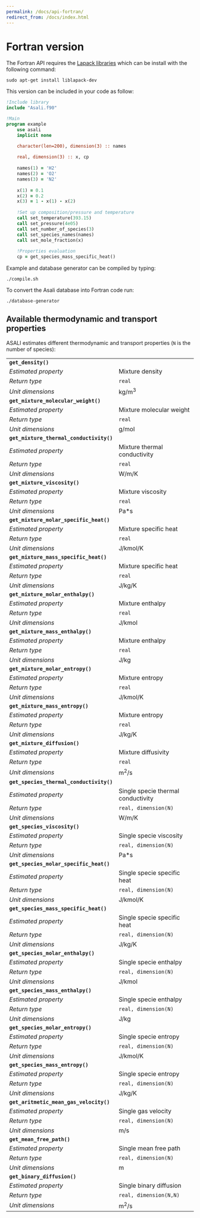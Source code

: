 ```yaml
---
permalink: /docs/api-fortran/
redirect_from: /docs/index.html
---
```


# **Fortran version**
The Fortran API requires the [Lapack libraries](http://www.netlib.org/lapack/) which can be install with the following command:

```
sudo apt-get install liblapack-dev
``` 
This version can be included in your code as follow:  
```fortran
!Include library
include "Asali.f90"

!Main
program example
    use asali
    implicit none

    character(len=200), dimension(3) :: names
    
    real, dimension(3) :: x, cp
    
    names(1) = 'H2'
    names(2) = 'O2'
    names(3) = 'N2'
    
    x(1) = 0.1
    x(2) = 0.2
    x(3) = 1 - x(1) - x(2)
    
    !Set up composition/pressure and temperature
    call set_temperature(393.15)
    call set_pressure(4e05)
    call set_number_of_species(3)
    call set_species_names(names)
    call set_mole_fraction(x)
    
    !Properties evaluation
    cp = get_species_mass_specific_heat()
```

Example and database generator can be compiled by typing:
```
./compile.sh
```

To convert the Asali database into Fortran code run:
```
./database-generator
```
## **Available thermodynamic and transport properties**
ASALI estimates different thermodynamic and transport properties (`N` is the number of species):

| | |
|:-|:-|
| **`get_density()`** | |
| *Estimated property*|Mixture density|
| *Return type*       |`real`|
| *Unit dimensions*   |kg/m<sup>3</sup>|
| **`get_mixture_molecular_weight()`** | |
| *Estimated property*|Mixture molecular weight |
| *Return type*       |`real`|
| *Unit dimensions*   |g/mol|
| **`get_mixture_thermal_conductivity()`** | |
| *Estimated property*|Mixture thermal conductivity |
| *Return type*       |`real`|
| *Unit dimensions*   |W/m/K|
| **`get_mixture_viscosity()`** | |
| *Estimated property*|Mixture viscosity |
| *Return type*       |`real`|
| *Unit dimensions*   |Pa*s|
| **`get_mixture_molar_specific_heat()`** | |
| *Estimated property*|Mixture specific heat |
| *Return type*       |`real`|
| *Unit dimensions*   |J/kmol/K|
| **`get_mixture_mass_specific_heat()`** | |
| *Estimated property*|Mixture specific heat |
| *Return type*       |`real`|
| *Unit dimensions*   |J/kg/K|
| **`get_mixture_molar_enthalpy()`** | |
| *Estimated property*|Mixture enthalpy|
| *Return type*       |`real`|
| *Unit dimensions*   |J/kmol|
| **`get_mixture_mass_enthalpy()`** | |
| *Estimated property*|Mixture enthalpy|
| *Return type*       |`real`|
| *Unit dimensions*   |J/kg|
| **`get_mixture_molar_entropy()`** | |
| *Estimated property*|Mixture entropy|
| *Return type*       |`real`|
| *Unit dimensions*   |J/kmol/K|
| **`get_mixture_mass_entropy()`** | |
| *Estimated property*|Mixture entropy|
| *Return type*       |`real`|
| *Unit dimensions*   |J/kg/K|
| **`get_mixture_diffusion()`** | |
| *Estimated property*|Mixture diffusivity|
| *Return type*       |`real`|
| *Unit dimensions*   |m<sup>2</sup>/s|
| **`get_species_thermal_conductivity()`** | |
| *Estimated property*|Single specie thermal conductivity|
| *Return type*       |`real, dimension(N)`|
| *Unit dimensions*   |W/m/K|
| **`get_species_viscosity()`** | |
| *Estimated property*|Single specie viscosity|
| *Return type*       |`real, dimension(N)`|
| *Unit dimensions*   |Pa*s|
| **`get_species_molar_specific_heat()`** | |
| *Estimated property*|Single specie specific heat|
| *Return type*       |`real, dimension(N)`|
| *Unit dimensions*   |J/kmol/K|
| **`get_species_mass_specific_heat()`** | |
| *Estimated property*|Single specie specific heat|
| *Return type*       |`real, dimension(N)`|
| *Unit dimensions*   |J/kg/K|
| **`get_species_molar_enthalpy()`** | |
| *Estimated property*|Single specie enthalpy|
| *Return type*       |`real, dimension(N)`|
| *Unit dimensions*   |J/kmol|
| **`get_species_mass_enthalpy()`** | |
| *Estimated property*|Single specie enthalpy|
| *Return type*       |`real, dimension(N)`|
| *Unit dimensions*   |J/kg|
| **`get_species_molar_entropy()`** | |
| *Estimated property*|Single specie entropy|
| *Return type*       |`real, dimension(N)`|
| *Unit dimensions*   |J/kmol/K|
| **`get_species_mass_entropy()`** | |
| *Estimated property*|Single specie entropy|
| *Return type*       |`real, dimension(N)`|
| *Unit dimensions*   |J/kg/K|
| **`get_aritmetic_mean_gas_velocity()`** | |
| *Estimated property*|Single gas velocity|
| *Return type*       |`real, dimension(N)`|
| *Unit dimensions*   |m/s|
| **`get_mean_free_path()`** | |
| *Estimated property*|Single mean free path|
| *Return type*       |`real, dimension(N)`|
| *Unit dimensions*   |m|
| **`get_binary_diffusion()`** | |
| *Estimated property*|Single binary diffusion|
| *Return type*       |`real, dimension(N,N)`|
| *Unit dimensions*   |m<sup>2</sup>/s|
